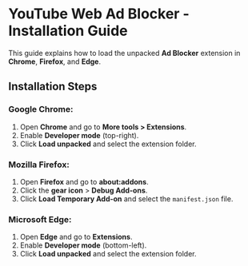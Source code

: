 # **YouTube Web Ad Blocker - Installation Guide**

This guide explains how to load the unpacked **Ad Blocker** extension in **Chrome**, **Firefox**, and **Edge**.

## **Installation Steps**

### **Google Chrome**:
1. Open **Chrome** and go to **More tools > Extensions**.
2. Enable **Developer mode** (top-right).
3. Click **Load unpacked** and select the extension folder.

### **Mozilla Firefox**:
1. Open **Firefox** and go to **about:addons**.
2. Click the **gear icon** > **Debug Add-ons**.
3. Click **Load Temporary Add-on** and select the `manifest.json` file.

### **Microsoft Edge**:
1. Open **Edge** and go to **Extensions**.
2. Enable **Developer mode** (bottom-left).
3. Click **Load unpacked** and select the extension folder.
